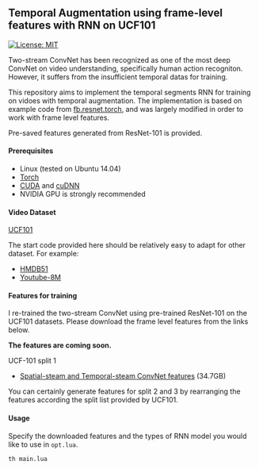 ## Temporal Augmentation using frame-level features with RNN on UCF101
[![License: MIT](https://img.shields.io/badge/License-MIT-yellow.svg)](https://opensource.org/licenses/MIT)

Two-stream ConvNet has been recognized as one of the most deep ConvNet on video understanding, specifically human action recogniton. However, it suffers from the insufficient temporal datas for training. 

This repository aims to implement the temporal segments RNN for training on vidoes with temporal augmentation. The implementation is based on example code from [fb.resnet.torch](https://github.com/facebook/fb.resnet.torch), and was largely modified in order to work with frame level features.

Pre-saved features generated from ResNet-101 is provided. 

#### Prerequisites
* Linux (tested on Ubuntu 14.04)
* [Torch](http://torch.ch/docs/getting-started.html#_)
* [CUDA](https://developer.nvidia.com/cuda-downloads) and [cuDNN](https://developer.nvidia.com/cudnn)
* NVIDIA GPU is strongly recommended

#### Video Dataset 
[UCF101](http://crcv.ucf.edu/data/UCF101.php)

The start code provided here should be relatively easy to adapt for other dataset. For example:

- [HMDB51](http://serre-lab.clps.brown.edu/resource/hmdb-a-large-human-motion-database/) 
- [Youtube-8M](https://research.google.com/youtube8m/index.html)

#### Features for training
I re-trained the two-stream ConvNet using pre-trained ResNet-101 on the UCF101 datasets. Please download the frame level features from the links below. 

**The features are coming soon.**

UCF-101 split 1
- [Spatial-steam and Temporal-steam ConvNet features](https://www.dropbox.com/s/ws34m5c1ah99xms/frameLevelFeaturesUCF101.tar.gz?dl=0) (34.7GB)

You can certainly generate features for split 2 and 3 by rearranging the features according the split list provided by UCF101. 

#### Usage
Specify the downloaded features and the types of RNN model you would like to use in `opt.lua`.
```
th main.lua
```

